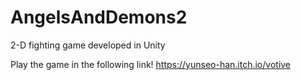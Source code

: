 # AngelsAndDemons2
2-D fighting game developed in Unity

Play the game in the following link!
https://yunseo-han.itch.io/votive
